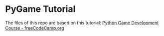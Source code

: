 # PyGame Tutorial

The files of this repo are based on this tutorial: [Python Game Development Course - freeCodeCamp.org
 ](https://www.youtube.com/watch?v=FfWpgLFMI7w)
